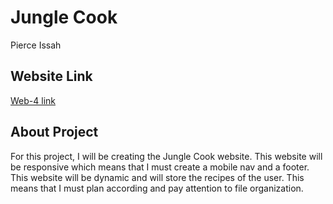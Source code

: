 # Jungle Cook

Pierce Issah

## Website Link

[Web-4 link](https://in-info-web4.informatics.iupui.edu/~pissah/N315/homework-six)

<!-- [Github Pages](https://pjiceskull.github.io/Jungle-Cook/) -->

## About Project

For this project, I will be creating the Jungle Cook website. This website will be responsive which means that I must create a mobile nav and a footer. This website will be dynamic and will store the recipes of the user. This means that I must plan according and pay attention to file organization.
